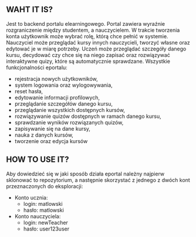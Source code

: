 ## WAHT IT IS? 
Jest to backend portalu elearningowego. Portal zawiera wyraźnie rozgraniczenie między studentem, a nauczycielem. W trakcie tworzenia konta użytkownik może wybrać rolę, którą chce pełnić w systemie.
Nauczyciel może przeglądać kursy innych nauczycieli, tworzyć własne oraz edytować je w miarę potrzeby. 
Uczeń może przeglądać szczegóły danego kursu, decydować czy chce się na niego zapisać oraz rozwiązywać interaktywne quizy, które są automatycznie sprawdzane. 
Wszystkie funkcjonalności eportalu:
* rejestracja nowych użytkowników,
* system logowania oraz wylogowywania,
* reset hasła,
* edytowanie informacji profilowych,
* przeglądanie szczegółów danego kursu,
* przeglądanie wszystkich dostępnych kursów,
* rozwiązywanie quizów dostępnych w ramach danego kursu,
* sprawdzanie wyników rozwiązanych quizów,
* zapisywanie się na dane kursy,
* nauka z danych kursów,
* tworzenie oraz edycja kursów

## HOW TO USE IT? 

Aby dowiedzieć się w jaki sposób działa eportal należny najpierw sklonować to repozytorium, a następnie skorzystać z jednego z dwóch kont przeznaczonych do eksploracji:
* Konto ucznia:
  * login: matlowski
  * hasło: matlowski
* Konto nauczyciela:
  * login: newTeacher
  * hasło: user123user

